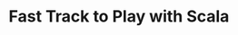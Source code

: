 ---
title: Fast Track to Play with Scala
description: Get up to speed in Play with Scala in no time
link-out: http://www.springpeople.com/courses/regular/typesafe-certified-fast-track-to-play-with-scala-workshop-training-course.php
where: Bangalore
when: 28 November 2014
trainers: Nilanjan
organizer: SpringPeople
---